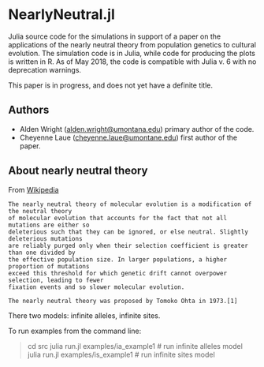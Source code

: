# NearlyNeutral.jl

Julia source code for the simulations in support of a paper on the applications of
the nearly neutral theory from population genetics to cultural evolution.  The simulation
code is in Julia, while code for producing the plots is written in R.
As of May 2018, the code is compatible with Julia v. 6 with no deprecation warnings.

This paper is in progress, and does not yet have a definite title.


## Authors
  + Alden Wright (<alden.wright@umontana.edu>)  primary author of the code.
  + Cheyenne Laue (<cheyenne.laue@umontane.edu>)  first author of the paper.

## About nearly neutral theory

From [Wikipedia](https://en.wikipedia.org/Nearly_neutral_theory_of_molecular_evolution)

    The nearly neutral theory of molecular evolution is a modification of the neutral theory 
    of molecular evolution that accounts for the fact that not all mutations are either so 
    deleterious such that they can be ignored, or else neutral. Slightly deleterious mutations 
    are reliably purged only when their selection coefficient is greater than one divided by 
    the effective population size. In larger populations, a higher proportion of mutations 
    exceed this threshold for which genetic drift cannot overpower selection, leading to fewer 
    fixation events and so slower molecular evolution.
    
    The nearly neutral theory was proposed by Tomoko Ohta in 1973.[1] 

There two models:  infinite alleles, infinite sites. 

To run examples from the command line:
>  cd src
>  julia run.jl examples/ia\_example1    # run infinite alleles model
>  julia run.jl examples/is\_example1    # run infinite sites model


